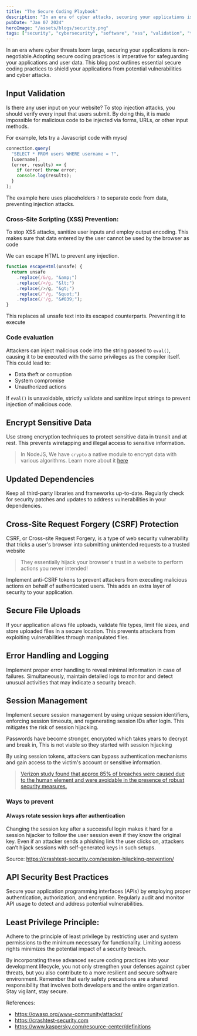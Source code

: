 ```yaml
---
title: "The Secure Coding Playbook"
description: "In an era of cyber attacks, securing your applications is non-negotiable."
pubDate: "Jan 07 2024"
heroImage: "/assets/blogs/security.png"
tags: ["security", "cybersecurity", "software", "xss", "validation", "tips"]
---
```


In an era where cyber threats loom large, securing your applications is non-negotiable.Adopting secure coding practices is imperative for safeguarding your applications and user data. This blog post outlines essential secure coding practices to shield your applications from potential vulnerabilities and cyber attacks.

## Input Validation

Is there any user input on your website? To stop injection attacks, you should verify every input that users submit. By doing this, it is made impossible for malicious code to be injected via forms, URLs, or other input methods.

For example, lets try a Javascript code with mysql

```js
connection.query(
  "SELECT * FROM users WHERE username = ?",
  [username],
  (error, results) => {
    if (error) throw error;
    console.log(results);
  }
);
```

The example here uses placeholders `?` to separate code from data, preventing injection attacks.

### Cross-Site Scripting (XSS) Prevention:

To stop XSS attacks, sanitize user inputs and employ output encoding. This makes sure that data entered by the user cannot be used by the browser as code

We can escape HTML to prevent any injection.

```js
function escapeHtml(unsafe) {
  return unsafe
    .replace(/&/g, "&amp;")
    .replace(/</g, "&lt;")
    .replace(/>/g, "&gt;")
    .replace(/"/g, "&quot;")
    .replace(/'/g, "&#039;");
}
```

This replaces all unsafe text into its escaped counterparts. Preventing it to execute

### Code evaluation

Attackers can inject malicious code into the string passed to `eval()`, causing it to be executed with the same privileges as the compiler itself. This could lead to:

- Data theft or corruption
- System compromise
- Unauthorized actions

If `eval()` is unavoidable, strictly validate and sanitize input strings to prevent injection of malicious code.

## Encrypt Sensitive Data

Use strong encryption techniques to protect sensitive data in transit and at rest. This prevents wiretapping and illegal access to sensitive information.

<blockquote type="tip">

In NodeJS, We have `crypto` a native module to encrypt data with various algorithms. Learn more about it [here](https://nodejs.org/api/crypto.html)

</blockquote>

## Updated Dependencies

Keep all third-party libraries and frameworks up-to-date. Regularly check for security patches and updates to address vulnerabilities in your dependencies.

## Cross-Site Request Forgery (CSRF) Protection

CSRF, or Cross-site Request Forgery, is a type of web security vulnerability that tricks a user's browser into submitting unintended requests to a trusted website

<blockquote type="danger">

They essentially hijack your browser's trust in a website to perform actions you never intended!

</blockquote>

Implement anti-CSRF tokens to prevent attackers from executing malicious actions on behalf of authenticated users. This adds an extra layer of security to your application.

## Secure File Uploads

If your application allows file uploads, validate file types, limit file sizes, and store uploaded files in a secure location. This prevents attackers from exploiting vulnerabilities through manipulated files.

## Error Handling and Logging

Implement proper error handling to reveal minimal information in case of failures. Simultaneously, maintain detailed logs to monitor and detect unusual activities that may indicate a security breach.

## Session Management

Implement secure session management by using unique session identifiers, enforcing session timeouts, and regenerating session IDs after login. This mitigates the risk of session hijacking.

Passwords have become stronger, encrypted which takes years to decrypt and break in, This is not viable so they started with session hijacking

By using session tokens, attackers can bypass authentication mechanisms and gain access to the victim's account or sensitive information.

> [Verizon study found that approx 85% of breaches were caused due to the human element and were avoidable in the presence of robust security measures.](https://www.verizon.com/business/resources/reports/dbir/)

### Ways to prevent

#### Always rotate session keys after authentication

Changing the session key after a successful login makes it hard for a session hijacker to follow the user session even if they know the original key. Even if an attacker sends a phishing link the user clicks on, attackers can’t hijack sessions with self-generated keys in such setups.

Source: https://crashtest-security.com/session-hijacking-prevention/

## API Security Best Practices

Secure your application programming interfaces (APIs) by employing proper authentication, authorization, and encryption. Regularly audit and monitor API usage to detect and address potential vulnerabilities.

## Least Privilege Principle:

Adhere to the principle of least privilege by restricting user and system permissions to the minimum necessary for functionality. Limiting access rights minimizes the potential impact of a security breach.

By incorporating these advanced secure coding practices into your development lifecycle, you not only strengthen your defenses against cyber threats, but you also contribute to a more resilient and secure software environment. Remember that early safety precautions are a shared responsibility that involves both developers and the entire organization. Stay vigilant, stay secure.

References:

- https://owasp.org/www-community/attacks/
- https://crashtest-security.com
- https://www.kaspersky.com/resource-center/definitions
